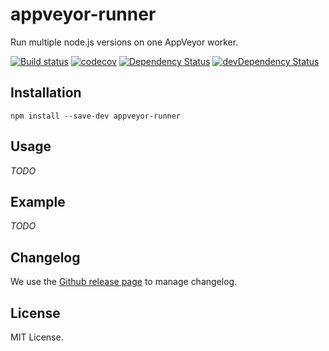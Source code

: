 # appveyor-runner

Run multiple node.js versions on one AppVeyor worker.

[![Build status](https://ci.appveyor.com/api/projects/status/30r06l832xcr2eot/branch/master?svg=true)](https://ci.appveyor.com/project/lijunle/appveyor-runner/branch/master)
[![codecov](https://codecov.io/gh/lijunle/appveyor-runner/branch/master/graph/badge.svg)](https://codecov.io/gh/lijunle/appveyor-runner)
[![Dependency Status](https://david-dm.org/lijunle/appveyor-runner.svg)](https://david-dm.org/lijunle/appveyor-runner)
[![devDependency Status](https://david-dm.org/lijunle/appveyor-runner/dev-status.svg)](https://david-dm.org/lijunle/appveyor-runner#info=devDependencies)

## Installation

```
npm install --save-dev appveyor-runner
```

## Usage

*TODO*

## Example

*TODO*

## Changelog

We use the [Github release page](https://github.com/lijunle/appveyor-runner/releases) to manage changelog.

## License

MIT License.
